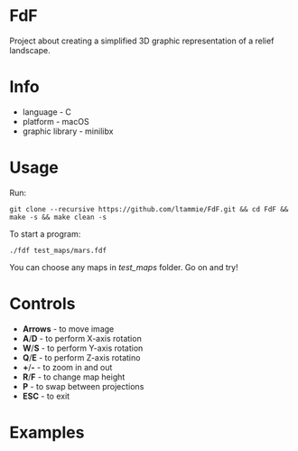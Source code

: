 # FdF
Project about creating a simplified 3D graphic representation of a relief landscape.

# Info
* language - C
* platform - macOS
* graphic library - minilibx

# Usage
Run:
```
git clone --recursive https://github.com/ltammie/FdF.git && cd FdF && make -s && make clean -s
```
To start a program:
```
./fdf test_maps/mars.fdf
```
You can choose any maps in *test_maps* folder. Go on and try!

# Controls
* **Arrows** - to move image
* **A**/**D** - to perform X-axis rotation
* **W**/**S** - to perform Y-axis rotation
* **Q**/**E** - to perform Z-axis rotatino
* **+**/**-** - to zoom in and out
* **R**/**F** - to change map height
* **P** - to swap between projections
* **ESC** - to exit

# Examples
